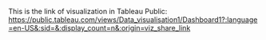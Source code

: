 This is the link of visualization in Tableau Public:
https://public.tableau.com/views/Data_visualisation1/Dashboard1?:language=en-US&:sid=&:display_count=n&:origin=viz_share_link
 
